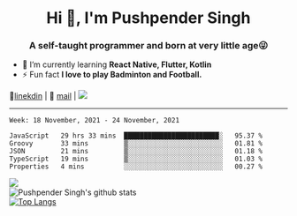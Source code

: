 <h1 align="center">Hi 👋, I'm Pushpender Singh</h1>
<h3 align="center">A self-taught programmer and born at very little age😜</h3>

- 🌱 I’m currently learning **React Native, Flutter, Kotlin**
- ⚡ Fun fact **I love to play Badminton and Football.**

👔[linekdin](https://www.linkedin.com/in/pushpender-singh-240061202/) | 📧 [mail](mailto:pushpendersingh@p2devs.com) | ![](https://komarev.com/ghpvc/?username=pushpender-singh-ap&color=blue)


---

<!--START_SECTION:waka-->
```text
Week: 18 November, 2021 - 24 November, 2021

JavaScript   29 hrs 33 mins  ████████████████████████░   95.37 % 
Groovy       33 mins         ▒░░░░░░░░░░░░░░░░░░░░░░░░   01.81 % 
JSON         21 mins         ▒░░░░░░░░░░░░░░░░░░░░░░░░   01.18 % 
TypeScript   19 mins         ▒░░░░░░░░░░░░░░░░░░░░░░░░   01.03 % 
Properties   4 mins          ░░░░░░░░░░░░░░░░░░░░░░░░░   00.27 % 
```
<!--END_SECTION:waka-->

<img align="left" src="https://github-readme-streak-stats.herokuapp.com/?user=pushpender-singh-ap&theme=dark" /></br>
![Pushpender Singh's github stats](https://github-readme-stats.vercel.app/api?username=pushpender-singh-ap&show_icons=true&theme=radical&count_private=true)</br>
[![Top Langs](https://github-readme-stats.vercel.app/api/top-langs/?username=pushpender-singh-ap&theme=radical)](https://github.com/pushpender-singh-ap/github-readme-stats)
